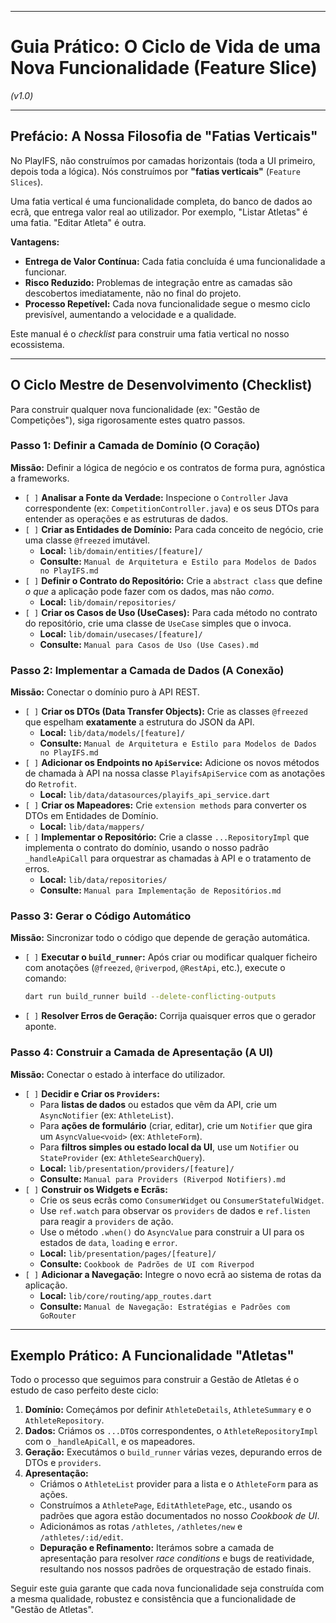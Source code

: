 -----

# Guia Prático: O Ciclo de Vida de uma Nova Funcionalidade (Feature Slice)

*(v1.0)*

-----

## Prefácio: A Nossa Filosofia de "Fatias Verticais"

No PlayIFS, não construímos por camadas horizontais (toda a UI primeiro, depois toda a lógica). Nós construímos por **"fatias verticais"** (`Feature Slices`).

Uma fatia vertical é uma funcionalidade completa, do banco de dados ao ecrã, que entrega valor real ao utilizador. Por exemplo, "Listar Atletas" é uma fatia. "Editar Atleta" é outra.

**Vantagens:**

* **Entrega de Valor Contínua:** Cada fatia concluída é uma funcionalidade a funcionar.
* **Risco Reduzido:** Problemas de integração entre as camadas são descobertos imediatamente, não no final do projeto.
* **Processo Repetível:** Cada nova funcionalidade segue o mesmo ciclo previsível, aumentando a velocidade e a qualidade.

Este manual é o *checklist* para construir uma fatia vertical no nosso ecossistema.

-----

## O Ciclo Mestre de Desenvolvimento (Checklist)

Para construir qualquer nova funcionalidade (ex: "Gestão de Competições"), siga rigorosamente estes quatro passos.

### **Passo 1: Definir a Camada de Domínio (O Coração)**

**Missão:** Definir a lógica de negócio e os contratos de forma pura, agnóstica a frameworks.

* `[ ]` **Analisar a Fonte da Verdade:** Inspecione o `Controller` Java correspondente (ex: `CompetitionController.java`) e os seus DTOs para entender as operações e as estruturas de dados.
* `[ ]` **Criar as Entidades de Domínio:** Para cada conceito de negócio, crie uma classe `@freezed` imutável.
  * **Local:** `lib/domain/entities/[feature]/`
  * **Consulte:** `Manual de Arquitetura e Estilo para Modelos de Dados no PlayIFS.md`
* `[ ]` **Definir o Contrato do Repositório:** Crie a `abstract class` que define *o que* a aplicação pode fazer com os dados, mas não *como*.
  * **Local:** `lib/domain/repositories/`
* `[ ]` **Criar os Casos de Uso (UseCases):** Para cada método no contrato do repositório, crie uma classe de `UseCase` simples que o invoca.
  * **Local:** `lib/domain/usecases/[feature]/`
  * **Consulte:** `Manual para Casos de Uso (Use Cases).md`

### **Passo 2: Implementar a Camada de Dados (A Conexão)**

**Missão:** Conectar o domínio puro à API REST.

* `[ ]` **Criar os DTOs (Data Transfer Objects):** Crie as classes `@freezed` que espelham **exatamente** a estrutura do JSON da API.
  * **Local:** `lib/data/models/[feature]/`
  * **Consulte:** `Manual de Arquitetura e Estilo para Modelos de Dados no PlayIFS.md`
* `[ ]` **Adicionar os Endpoints no `ApiService`:** Adicione os novos métodos de chamada à API na nossa classe `PlayifsApiService` com as anotações do `Retrofit`.
  * **Local:** `lib/data/datasources/playifs_api_service.dart`
* `[ ]` **Criar os Mapeadores:** Crie `extension methods` para converter os DTOs em Entidades de Domínio.
  * **Local:** `lib/data/mappers/`
* `[ ]` **Implementar o Repositório:** Crie a classe `...RepositoryImpl` que implementa o contrato do domínio, usando o nosso padrão `_handleApiCall` para orquestrar as chamadas à API e o tratamento de erros.
  * **Local:** `lib/data/repositories/`
  * **Consulte:** `Manual para Implementação de Repositórios.md`

### **Passo 3: Gerar o Código Automático**

**Missão:** Sincronizar todo o código que depende de geração automática.

* `[ ]` **Executar o `build_runner`:** Após criar ou modificar qualquer ficheiro com anotações (`@freezed`, `@riverpod`, `@RestApi`, etc.), execute o comando:

    ```bash
    dart run build_runner build --delete-conflicting-outputs
    ```

* `[ ]` **Resolver Erros de Geração:** Corrija quaisquer erros que o gerador aponte.

### **Passo 4: Construir a Camada de Apresentação (A UI)**

**Missão:** Conectar o estado à interface do utilizador.

* `[ ]` **Decidir e Criar os `Providers`:**
  * Para **listas de dados** ou estados que vêm da API, crie um `AsyncNotifier` (ex: `AthleteList`).
  * Para **ações de formulário** (criar, editar), crie um `Notifier` que gira um `AsyncValue<void>` (ex: `AthleteForm`).
  * Para **filtros simples ou estado local da UI**, use um `Notifier` ou `StateProvider` (ex: `AthleteSearchQuery`).
  * **Local:** `lib/presentation/providers/[feature]/`
  * **Consulte:** `Manual para Providers (Riverpod Notifiers).md`
* `[ ]` **Construir os Widgets e Ecrãs:**
  * Crie os seus ecrãs como `ConsumerWidget` ou `ConsumerStatefulWidget`.
  * Use `ref.watch` para observar os `providers` de dados e `ref.listen` para reagir a `providers` de ação.
  * Use o método `.when()` do `AsyncValue` para construir a UI para os estados de `data`, `loading` e `error`.
  * **Local:** `lib/presentation/pages/[feature]/`
  * **Consulte:** `Cookbook de Padrões de UI com Riverpod`
* `[ ]` **Adicionar a Navegação:** Integre o novo ecrã ao sistema de rotas da aplicação.
  * **Local:** `lib/core/routing/app_routes.dart`
  * **Consulte:** `Manual de Navegação: Estratégias e Padrões com GoRouter`

-----

## Exemplo Prático: A Funcionalidade "Atletas"

Todo o processo que seguimos para construir a Gestão de Atletas é o estudo de caso perfeito deste ciclo:

1. **Domínio:** Começámos por definir `AthleteDetails`, `AthleteSummary` e o `AthleteRepository`.
2. **Dados:** Criámos os `...DTO`s correspondentes, o `AthleteRepositoryImpl` com o `_handleApiCall`, e os mapeadores.
3. **Geração:** Executámos o `build_runner` várias vezes, depurando erros de DTOs e `providers`.
4. **Apresentação:**
      * Criámos o `AthleteList` provider para a lista e o `AthleteForm` para as ações.
      * Construímos a `AthletePage`, `EditAthletePage`, etc., usando os padrões que agora estão documentados no nosso *Cookbook de UI*.
      * Adicionámos as rotas `/athletes`, `/athletes/new` e `/athletes/:id/edit`.
      * **Depuração e Refinamento:** Iterámos sobre a camada de apresentação para resolver *race conditions* e bugs de reatividade, resultando nos nossos padrões de orquestração de estado finais.

Seguir este guia garante que cada nova funcionalidade seja construída com a mesma qualidade, robustez e consistência que a funcionalidade de "Gestão de Atletas".
